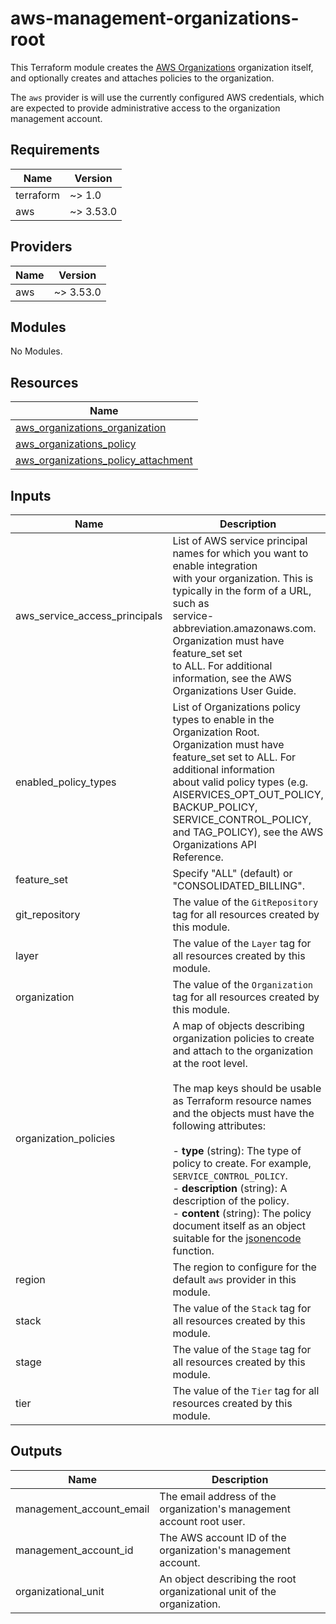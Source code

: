 # aws-management-organizations-root

This Terraform module creates the
[AWS Organizations](https://aws.amazon.com/organizations/)
organization itself, and optionally creates and attaches policies to the
organization.

The `aws` provider is will use the currently configured AWS credentials, which
are expected to provide administrative access to the organization management
account.

<!--- BEGIN_TF_DOCS --->
## Requirements

| Name | Version |
|------|---------|
| terraform | ~> 1.0 |
| aws | ~> 3.53.0 |

## Providers

| Name | Version |
|------|---------|
| aws | ~> 3.53.0 |

## Modules

No Modules.

## Resources

| Name |
|------|
| [aws_organizations_organization](https://registry.terraform.io/providers/hashicorp/aws/latest/docs/resources/organizations_organization) |
| [aws_organizations_policy](https://registry.terraform.io/providers/hashicorp/aws/latest/docs/resources/organizations_policy) |
| [aws_organizations_policy_attachment](https://registry.terraform.io/providers/hashicorp/aws/latest/docs/resources/organizations_policy_attachment) |

## Inputs

| Name | Description | Type | Default | Required |
|------|-------------|------|---------|:--------:|
| aws\_service\_access\_principals | List of AWS service principal names for which you want to enable integration<br>with your organization. This is typically in the form of a URL, such as<br>service-abbreviation.amazonaws.com. Organization must have feature\_set set<br>to ALL. For additional information, see the AWS Organizations User Guide. | `set(string)` | `[]` | no |
| enabled\_policy\_types | List of Organizations policy types to enable in the Organization Root.<br>Organization must have feature\_set set to ALL. For additional information<br>about valid policy types (e.g. AISERVICES\_OPT\_OUT\_POLICY, BACKUP\_POLICY,<br>SERVICE\_CONTROL\_POLICY, and TAG\_POLICY), see the AWS Organizations API<br>Reference. | `set(string)` | `[]` | no |
| feature\_set | Specify "ALL" (default) or "CONSOLIDATED\_BILLING". | `string` | `"ALL"` | no |
| git\_repository | The value of the `GitRepository` tag for all resources created by this module. | `string` | n/a | yes |
| layer | The value of the `Layer` tag for all resources created by this module. | `string` | n/a | yes |
| organization | The value of the `Organization` tag for all resources created by this module. | `string` | n/a | yes |
| organization\_policies | A map of objects describing organization policies to create and attach to the organization at the root level.<br><br>The map keys should be usable as Terraform resource names and the objects must have the following attributes:<br><br>- **type** (string): The type of policy to create. For example, `SERVICE_CONTROL_POLICY`.<br>- **description** (string): A description of the policy.<br>- **content** (string): The policy document itself as an object suitable for the [jsonencode](https://www.terraform.io/docs/language/functions/jsonencode.html) function. | <pre>map(object({<br>    type        = string<br>    description = string<br>    content     = any<br>  }))</pre> | `{}` | no |
| region | The region to configure for the default `aws` provider in this module. | `string` | n/a | yes |
| stack | The value of the `Stack` tag for all resources created by this module. | `string` | n/a | yes |
| stage | The value of the `Stage` tag for all resources created by this module. | `string` | n/a | yes |
| tier | The value of the `Tier` tag for all resources created by this module. | `string` | n/a | yes |

## Outputs

| Name | Description |
|------|-------------|
| management\_account\_email | The email address of the organization's management account root user. |
| management\_account\_id | The AWS account ID of the organization's management account. |
| organizational\_unit | An object describing the root organizational unit of the organization. |

<!--- END_TF_DOCS --->

